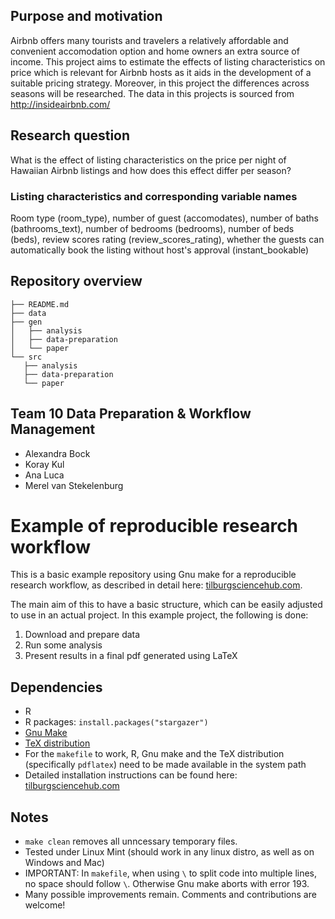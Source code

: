 ## Purpose and motivation
Airbnb offers many tourists and travelers a relatively affordable and convenient accomodation option and home owners an extra source of income. This project aims to estimate the effects of listing characteristics on price which is relevant for Airbnb hosts as it aids in the development of a suitable pricing strategy. Moreover, in this project the differences across seasons will be researched. The data in this projects is sourced from http://insideairbnb.com/ 

## Research question
What is the effect of listing characteristics on the price per night of Hawaiian Airbnb listings and how does this effect differ per season? 

### Listing characteristics and corresponding variable names
Room type (room_type), number of guest (accomodates), number of baths (bathrooms_text), number of bedrooms (bedrooms), number of beds (beds), review scores rating (review_scores_rating), whether the guests can automatically book the listing without host's approval (instant_bookable)

## Repository overview 
```
├── README.md
├── data
├── gen
│   ├── analysis
│   ├── data-preparation
│   └── paper
└── src
   ├── analysis
   ├── data-preparation
   └── paper
```
## Team 10 Data Preparation & Workflow Management
- Alexandra Bock
- Koray Kul
- Ana Luca
- Merel van Stekelenburg

# Example of reproducible research workflow 

This is a basic example repository using Gnu make for a reproducible research workflow, as described in detail here: [tilburgsciencehub.com](http://tilburgsciencehub.com/). 

The main aim of this to have a basic structure, which can be easily adjusted to use in an actual project.  In this example project, the following is done: 
1. Download and prepare data
2. Run some analysis
3. Present results in a final pdf generated using LaTeX

## Dependencies
- R 
- R packages: `install.packages("stargazer")`
- [Gnu Make](https://tilburgsciencehub.com/get/make) 
- [TeX distribution](https://tilburgsciencehub.com/get/latex/?utm_campaign=referral-short)
- For the `makefile` to work, R, Gnu make and the TeX distribution (specifically `pdflatex`) need to be made available in the system path 
- Detailed installation instructions can be found here: [tilburgsciencehub.com](http://tilburgsciencehub.com/)


## Notes
- `make clean` removes all unncessary temporary files. 
- Tested under Linux Mint (should work in any linux distro, as well as on Windows and Mac) 
- IMPORTANT: In `makefile`, when using `\` to split code into multiple lines, no space should follow `\`. Otherwise Gnu make aborts with error 193. 
- Many possible improvements remain. Comments and contributions are welcome!
